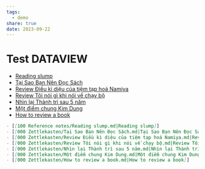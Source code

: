 ```yaml
---
tags:
  - demo
share: true
date: 2023-09-22
---
```


# Test DATAVIEW

- [Reading slump](./Reading%20slump.md)
- [Tại Sao Bạn Nên Đọc Sách](./T%E1%BA%A1i%20Sao%20B%E1%BA%A1n%20N%C3%AAn%20%C4%90%E1%BB%8Dc%20S%C3%A1ch.md)
- [Review Điều kì diệu của tiệm tạp hoá Namiya](./Review%20%C4%90i%E1%BB%81u%20k%C3%AC%20di%E1%BB%87u%20c%E1%BB%A7a%20ti%E1%BB%87m%20t%E1%BA%A1p%20ho%C3%A1%20Namiya.md)
- [Review Tôi nói gì khi nói về chạy bộ](./Review%20T%C3%B4i%20n%C3%B3i%20g%C3%AC%20khi%20n%C3%B3i%20v%E1%BB%81%20ch%E1%BA%A1y%20b%E1%BB%99.md)
- [Nhìn lại Thành trì sau 5 năm](./Nh%C3%ACn%20l%E1%BA%A1i%20Th%C3%A0nh%20tr%C3%AC%20sau%205%20n%C4%83m.md)
- [Một điểm chung Kim Dung](./M%E1%BB%99t%20%C4%91i%E1%BB%83m%20chung%20Kim%20Dung.md)
- [How to review a book](./How%20to%20review%20a%20book.md)


```md
- [[100 Reference notes/Reading slump.md|Reading slump]]
- [[000 Zettlekasten/Tại Sao Bạn Nên Đọc Sách.md|Tại Sao Bạn Nên Đọc Sách]]
- [[000 Zettlekasten/Review Điều kì diệu của tiệm tạp hoá Namiya.md|Review Điều kì diệu của tiệm tạp hoá Namiya]]
- [[000 Zettlekasten/Review Tôi nói gì khi nói về chạy bộ.md|Review Tôi nói gì khi nói về chạy bộ]]
- [[000 Zettlekasten/Nhìn lại Thành trì sau 5 năm.md|Nhìn lại Thành trì sau 5 năm]]
- [[000 Zettlekasten/Một điểm chung Kim Dung.md|Một điểm chung Kim Dung]]
- [[000 Zettlekasten/How to review a book.md|How to review a book]]

```
